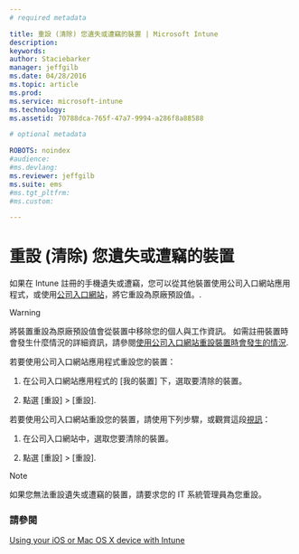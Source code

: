 ```yaml
---
# required metadata

title: 重設 (清除) 您遺失或遭竊的裝置 | Microsoft Intune
description:
keywords:
author: Staciebarker
manager: jeffgilb
ms.date: 04/28/2016
ms.topic: article
ms.prod:
ms.service: microsoft-intune
ms.technology:
ms.assetid: 70788dca-765f-47a7-9994-a286f8a88588

# optional metadata

ROBOTS: noindex
#audience:
#ms.devlang:
ms.reviewer: jeffgilb
ms.suite: ems
#ms.tgt_pltfrm:
#ms.custom:

---
```



# 重設 (清除) 您遺失或遭竊的裝置

如果在 Intune 註冊的手機遺失或遭竊，您可以從其他裝置使用公司入口網站應用程式，或使用[公司入口網站](http://portal.manage.microsoft.com)，將它重設為原廠預設值。.

> [!WARNING]
> 將裝置重設為原廠預設值會從裝置中移除您的個人與工作資訊。 如需註冊裝置時會發生什麼情況的詳細資訊，請參閱[使用公司入口網站重設裝置時會發生的情況](what-happens-if-you-reset-your-device-using-the-company-portal-ios.md).

若要使用公司入口網站應用程式重設您的裝置：

1.  在公司入口網站應用程式的 [我的裝置] 下，選取要清除的裝置。

2.  點選 [重設] &gt; [重設].

若要使用公司入口網站重設您的裝置，請使用下列步驟，或觀賞這段[視訊](http://aka.ms/jhdjak)：

1.  在公司入口網站[](http://portal.manage.microsoft.com)中，選取您要清除的裝置。

2.  點選 [重設] &gt; [重設].
> [!NOTE]
> 如果您無法重設遺失或遭竊的裝置，請要求您的 IT 系統管理員為您重設。

### 請參閱
[Using your iOS or Mac OS X device with Intune](using-your-ios-or-mac-os-x-device-with-intune.md)

<!--HONumber=May16_HO1-->


